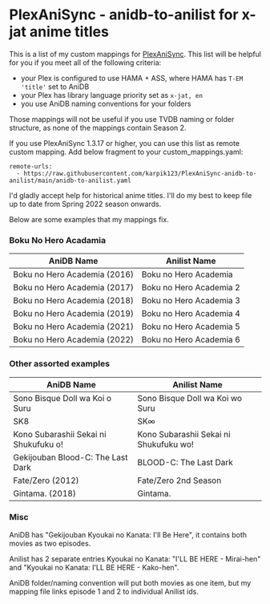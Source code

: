 # PlexAniSync - anidb-to-anilist for x-jat anime titles

This is a list of my custom mappings for [PlexAniSync](https://github.com/RickDB/PlexAniSync). This list will be helpful for you if you meet all of the following criteria:
- your Plex is configured to use HAMA + ASS, where HAMA has `T-EM 'title'` set to AniDB
- your Plex has library language priority set as `x-jat, en`
- you use AniDB naming conventions for your folders

Those mappings will not be useful if you use TVDB naming or folder structure, as none of the mappings contain Season 2.

If you use PlexAniSync 1.3.17 or higher, you can use this list as remote custom mapping. Add below fragment to your custom_mappings.yaml:

```
remote-urls:
  - https://raw.githubusercontent.com/karpik123/PlexAniSync-anidb-to-anilist/main/anidb-to-anilist.yaml
```

I'd gladly accept help for historical anime titles. I'll do my best to keep file up to date from Spring 2022 season onwards.

Below are some examples that my mappings fix.



### Boku No Hero Acadamia
| AniDB Name                   | Anilist Name            |
| ---------------------------- | ----------------------- |
| Boku no Hero Academia (2016) | Boku no Hero Academia   | 
| Boku no Hero Academia (2017) | Boku no Hero Academia 2 |
| Boku no Hero Academia (2018) | Boku no Hero Academia 3 |
| Boku no Hero Academia (2019) | Boku no Hero Academia 4 |
| Boku no Hero Academia (2021) | Boku no Hero Academia 5 |
| Boku no Hero Academia (2022) | Boku no Hero Academia 6 |

### Other assorted examples
| AniDB Name                            | Anilist Name                           |
| ------------------------------------- | -------------------------------------- |
| Sono Bisque Doll wa Koi o Suru        | Sono Bisque Doll wa Koi wo Suru        |
| SK8                                   | SK∞                                    |
| Kono Subarashii Sekai ni Shukufuku o! | Kono Subarashii Sekai ni Shukufuku wo! |
| Gekijouban Blood-C: The Last Dark     | BLOOD-C: The Last Dark                 |
| Fate/Zero (2012)                      | Fate/Zero 2nd Season                   |
| Gintama. (2018)                       | Gintama.                               |

### Misc

AniDB has "Gekijouban Kyoukai no Kanata: I'll Be Here", it contains both movies as two episodes.

Anilist has 2 separate entries Kyoukai no Kanata: "I'LL BE HERE - Mirai-hen" and "Kyoukai no Kanata: I'LL BE HERE - Kako-hen".

AniDB folder/naming convention will put both movies as one item, but my mapping file links episode 1 and 2 to individual Anilist ids.

